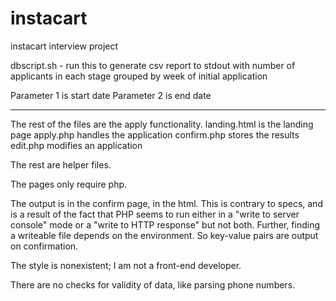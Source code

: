 # instacart
instacart interview project

dbscript.sh - run this to generate csv report to stdout with number of applicants in each stage grouped by week of initial application

Parameter 1 is start date
Parameter 2 is end date

---

The rest of the files are the apply functionality.
landing.html is the landing page
apply.php handles the application
confirm.php stores the results
edit.php modifies an application

The rest are helper files.

The pages only require php.

The output is in the confirm page, in the html. This is contrary to specs, and is a result of the fact that PHP seems to run either in a "write to server console" mode or a "write to HTTP response" but not both. Further, finding a writeable file depends on the environment. So key-value pairs are output on confirmation.

The style is nonexistent; I am not a front-end developer.

There are no checks for validity of data, like parsing phone numbers.

